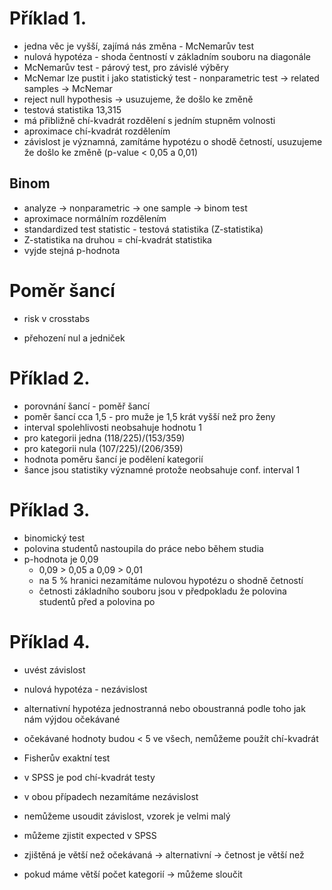 # Příklad 1.
* jedna věc je vyšší, zajímá nás změna - McNemarův test
* nulová hypotéza - shoda čentností v základním souboru na diagonále
* McNemarův test - párový test, pro závislé výběry
* McNemar lze pustit i jako statistický test - nonparametric test -> related samples -> McNemar
* reject null hypothesis -> usuzujeme, že došlo ke změně
* testová statistika 13,315
* má přibližně chí-kvadrát rozdělení s jedním stupněm volnosti
* aproximace chí-kvadrát rozdělením
* závislost je významná, zamítáme hypotézu o shodě četností, usuzujeme že došlo ke změně (p-value < 0,05 a 0,01)


## Binom
* analyze -> nonparametric -> one sample -> binom test
* aproximace normálním rozdělením
* standardized test statistic - testová statistika (Z-statistika)
* Z-statistika na druhou = chí-kvadrát statistika
* vyjde stejná p-hodnota

# Poměr šancí
* risk v crosstabs

* přehození nul a jedniček

# Příklad 2.
* porovnání šancí - poměř šancí
* poměr šancí cca 1,5 - pro muže je 1,5 krát vyšší než pro ženy
* interval spolehlivosti neobsahuje hodnotu 1
* pro kategorii jedna (118/225)/(153/359)
* pro kategorii nula (107/225)/(206/359)
* hodnota poměru šancí je podělení kategorií
* šance jsou statistiky významné protože neobsahuje conf. interval 1

# Příklad 3.
* binomický test
* polovina studentů nastoupila do práce nebo během studia
* p-hodnota je 0,09
    * 0,09 > 0,05 a 0,09 > 0,01
    * na 5 % hranici nezamítáme nulovou hypotézu o shodně četností
    * četnosti základního souboru jsou v předpokladu že polovina studentů před a polovina po

# Příklad 4.
* uvést závislost
* nulová hypotéza - nezávislost
* alternativní hypotéza jednostranná nebo oboustranná podle toho jak nám výjdou očekávané
* očekávané hodnoty budou < 5 ve všech, nemůžeme použít chí-kvadrát
* Fisherův exaktní test
* v SPSS je pod chí-kvadrát testy
* v obou případech nezamítáme nezávislost
* nemůžeme usoudit závislost, vzorek je velmi malý
* můžeme zjistit expected v SPSS
* zjištěná je větší než očekávaná -> alternativní -> četnost je větší než

* pokud máme větší počet kategorií -> můžeme sloučit